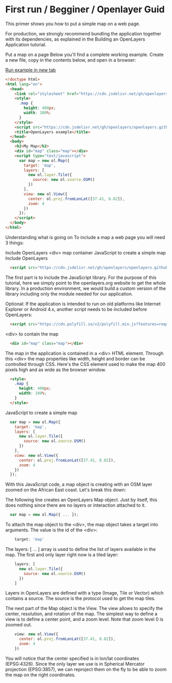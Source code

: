 # First run / Begginer / Openlayer Guid

This primer shows you how to put a simple map on a web page.

For production, we strongly recommend bundling the application together with its dependencies, as explained in the Building an OpenLayers Application tutorial.

Put a map on a page
Below you'll find a complete working example. Create a new file, copy in the contents below, and open in a browser:

[Run example in new tab](../../../examples/begginers/first-run/index.html)

```html
<!doctype html>
<html lang="en">
  <head>
    <link rel="stylesheet" href="https://cdn.jsdelivr.net/gh/openlayers/openlayers.github.io@master/en/v6.4.3/css/ol.css" type="text/css">
    <style>
      .map {
        height: 400px;
        width: 100%;
      }
    </style>
    <script src="https://cdn.jsdelivr.net/gh/openlayers/openlayers.github.io@master/en/v6.4.3/build/ol.js"></script>
    <title>OpenLayers example</title>
  </head>
  <body>
    <h2>My Map</h2>
    <div id="map" class="map"></div>
    <script type="text/javascript">
      var map = new ol.Map({
        target: 'map',
        layers: [
          new ol.layer.Tile({
            source: new ol.source.OSM()
          })
        ],
        view: new ol.View({
          center: ol.proj.fromLonLat([37.41, 8.82]),
          zoom: 4
        })
      });
    </script>
  </body>
</html>
```

Understanding what is going on
To include a map a web page you will need 3 things:

Include OpenLayers
\<div> map container
JavaScript to create a simple map
Include OpenLayers

```html
  <script src="https://cdn.jsdelivr.net/gh/openlayers/openlayers.github.io@master/en/v6.4.3/build/ol.js"></script>
```

The first part is to include the JavaScript library. For the purpose of this tutorial, here we simply point to the openlayers.org website to get the whole library. In a production environment, we would build a custom version of the library including only the module needed for our application.

Optional: If the application is intended to run on old platforms like Internet Explorer or Android 4.x, another script needs to be included before OpenLayers:

```html
  <script src="https://cdn.polyfill.io/v2/polyfill.min.js?features=requestAnimationFrame,Element.prototype.classList"></script>
```

\<div> to contain the map

```html
  <div id="map" class="map"></div>
```

The map in the application is contained in a \<div> HTML element. Through this \<div> the map properties like width, height and border can be controlled through CSS. Here's the CSS element used to make the map 400 pixels high and as wide as the browser window.

```html
  <style>
    .map {
      height: 400px;
      width: 100%;
    }
  </style>
```

JavaScript to create a simple map

```js
  var map = new ol.Map({
    target: 'map',
    layers: [
      new ol.layer.Tile({
        source: new ol.source.OSM()
      })
    ],
    view: new ol.View({
      center: ol.proj.fromLonLat([37.41, 8.82]),
      zoom: 4
    })
  });
```

With this JavaScript code, a map object is creating with an OSM layer zoomed on the African East coast. Let's break this down:

The following line creates an OpenLayers Map object. Just by itself, this does nothing since there are no layers or interaction attached to it.

```js
  var map = new ol.Map({ ... });
```

To attach the map object to the \<div>, the map object takes a target into arguments. The value is the id of the \<div>:

```js
    target: 'map'
```

The layers: [ ... ] array is used to define the list of layers available in the map. The first and only layer right now is a tiled layer:

```js
    layers: [
      new ol.layer.Tile({
        source: new ol.source.OSM()
      })
    ]
```

Layers in OpenLayers are defined with a type (Image, Tile or Vector) which contains a source. The source is the protocol used to get the map tiles.

The next part of the Map object is the View. The view allows to specify the center, resolution, and rotation of the map. The simplest way to define a view is to define a center point, and a zoom level. Note that zoom level 0 is zoomed out.

```js
    view: new ol.View({
      center: ol.proj.fromLonLat([37.41, 8.82]),
      zoom: 4
    })
```

You will notice that the center specified is in lon/lat coordinates (EPSG:4326). Since the only layer we use is in Spherical Mercator projection (EPSG:3857), we can reproject them on the fly to be able to zoom the map on the right coordinates.

